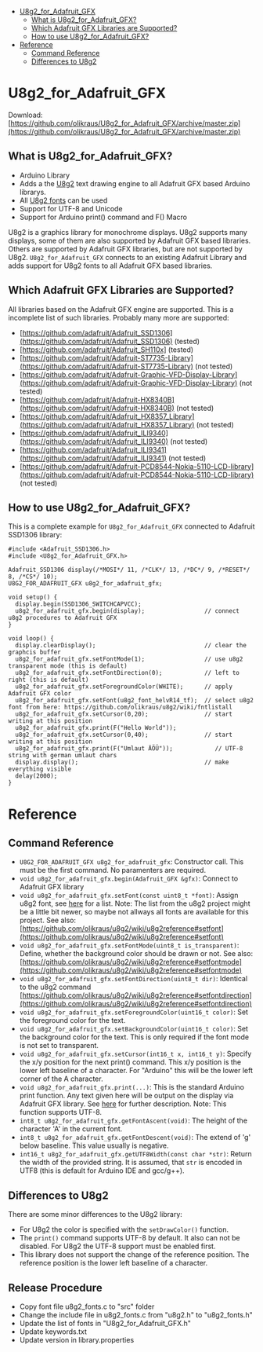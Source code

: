
[tocstart]: # (toc start)

  * [U8g2_for_Adafruit_GFX](#u8g2_for_adafruit_gfx)
    * [What is U8g2_for_Adafruit_GFX?](#what-is-u8g2_for_adafruit_gfx)
    * [Which Adafruit GFX Libraries are Supported?](#which-adafruit-gfx-libraries-are-supported)
    * [How to use U8g2_for_Adafruit_GFX?](#how-to-use-u8g2_for_adafruit_gfx)
  * [Reference](#reference)
    * [Command Reference](#command-reference)
    * [Differences to U8g2](#differences-to-u8g2)

[tocend]: # (toc end)

# U8g2_for_Adafruit_GFX

Download: [https://github.com/olikraus/U8g2_for_Adafruit_GFX/archive/master.zip](https://github.com/olikraus/U8g2_for_Adafruit_GFX/archive/master.zip)

## What is U8g2_for_Adafruit_GFX?
 - Arduino Library
 - Adds a the [U8g2](https://github.com/olikraus/u8g2) text drawing engine to all Adafruit GFX based Arduino librarys.
 - All [U8g2 fonts](https://github.com/olikraus/u8g2/wiki/fntlistall) can be used 
 - Support for UTF-8 and Unicode
 - Support for Arduino print() command and F() Macro

U8g2 is a graphics library for monochrome displays. U8g2 supports many
displays, some of them are also supported by Adafruit GFX based libraries.
Others are supported by Adafruit GFX libraries, but are not supported by U8g2.
`U8g2_for_Adafruit_GFX` connects to an existing Adafruit Library and adds support for
U8g2 fonts to all Adafruit GFX based libraries.

## Which Adafruit GFX Libraries are Supported?

All libraries based on the Adafruit GFX engine are supported. This is a incomplete
list of such libraries. Probably many more are supported:

 - [https://github.com/adafruit/Adafruit_SSD1306](https://github.com/adafruit/Adafruit_SSD1306) (tested) 
 - [https://github.com/adafruit/Adafruit_SH110x] (tested)
 - [https://github.com/adafruit/Adafruit-ST7735-Library](https://github.com/adafruit/Adafruit-ST7735-Library) (not tested)
 - [https://github.com/adafruit/Adafruit-Graphic-VFD-Display-Library](https://github.com/adafruit/Adafruit-Graphic-VFD-Display-Library) (not tested)
 - [https://github.com/adafruit/Adafruit-HX8340B](https://github.com/adafruit/Adafruit-HX8340B) (not tested)
 - [https://github.com/adafruit/Adafruit_HX8357_Library](https://github.com/adafruit/Adafruit_HX8357_Library) (not tested)
 - [https://github.com/adafruit/Adafruit_ILI9340](https://github.com/adafruit/Adafruit_ILI9340) (not tested)
 - [https://github.com/adafruit/Adafruit_ILI9341](https://github.com/adafruit/Adafruit_ILI9341)  (not tested)
 - [https://github.com/adafruit/Adafruit-PCD8544-Nokia-5110-LCD-library](https://github.com/adafruit/Adafruit-PCD8544-Nokia-5110-LCD-library) (not tested)
 
 
## How to use U8g2_for_Adafruit_GFX?

This is a complete example for `U8g2_for_Adafruit_GFX` connected to Adafruit SSD1306 
library:

```
#include <Adafruit_SSD1306.h>
#include <U8g2_for_Adafruit_GFX.h>

Adafruit_SSD1306 display(/*MOSI*/ 11, /*CLK*/ 13, /*DC*/ 9, /*RESET*/ 8, /*CS*/ 10);
U8G2_FOR_ADAFRUIT_GFX u8g2_for_adafruit_gfx;

void setup() {
  display.begin(SSD1306_SWITCHCAPVCC);
  u8g2_for_adafruit_gfx.begin(display);                 // connect u8g2 procedures to Adafruit GFX
}

void loop() {  
  display.clearDisplay();                               // clear the graphcis buffer  
  u8g2_for_adafruit_gfx.setFontMode(1);                 // use u8g2 transparent mode (this is default)
  u8g2_for_adafruit_gfx.setFontDirection(0);            // left to right (this is default)
  u8g2_for_adafruit_gfx.setForegroundColor(WHITE);      // apply Adafruit GFX color
  u8g2_for_adafruit_gfx.setFont(u8g2_font_helvR14_tf);  // select u8g2 font from here: https://github.com/olikraus/u8g2/wiki/fntlistall
  u8g2_for_adafruit_gfx.setCursor(0,20);                // start writing at this position
  u8g2_for_adafruit_gfx.print(F("Hello World"));
  u8g2_for_adafruit_gfx.setCursor(0,40);                // start writing at this position
  u8g2_for_adafruit_gfx.print(F("Umlaut ÄÖÜ"));            // UTF-8 string with german umlaut chars
  display.display();                                    // make everything visible
  delay(2000);
} 
```

# Reference

## Command Reference

 - `U8G2_FOR_ADAFRUIT_GFX u8g2_for_adafruit_gfx`: Constructor call. This must be
   the first command. No paramenters are required.
 - `void u8g2_for_adafruit_gfx.begin(Adafruit_GFX &gfx)`: Connect to Adafruit GFX library
 - `void u8g2_for_adafruit_gfx.setFont(const uint8_t *font)`: Assign u8g2 font, see  [here](https://github.com/olikraus/u8g2/wiki/fntlistall) for a list. 
    Note: The list from the u8g2 project might be a little bit newer, so maybe not allways all fonts are available for this project. 
    See also: [https://github.com/olikraus/u8g2/wiki/u8g2reference#setfont](https://github.com/olikraus/u8g2/wiki/u8g2reference#setfont)
 - `void u8g2_for_adafruit_gfx.setFontMode(uint8_t is_transparent)`: Define, whether the background color should be drawn or not. 
    See also: [https://github.com/olikraus/u8g2/wiki/u8g2reference#setfontmode](https://github.com/olikraus/u8g2/wiki/u8g2reference#setfontmode)
 - `void u8g2_for_adafruit_gfx.setFontDirection(uint8_t dir)`: Identical to the u8g2 command 
     [https://github.com/olikraus/u8g2/wiki/u8g2reference#setfontdirection](https://github.com/olikraus/u8g2/wiki/u8g2reference#setfontdirection)
 - `void u8g2_for_adafruit_gfx.setForegroundColor(uint16_t color)`: Set the foreground color for the text.
 - `void u8g2_for_adafruit_gfx.setBackgroundColor(uint16_t color)`: Set the background color for the text. This is only required if the font mode is not set to transparent.
 - `void u8g2_for_adafruit_gfx.setCursor(int16_t x, int16_t y)`: Specify the x/y position for the next print() command. This x/y position is the lower left baseline of a character.
   For "Arduino" this will be the lower left corner of the A character.
 - `void u8g2_for_adafruit_gfx.print(...)`: This is the standard Arduino print function. Any text given here will be output on the display via Adafruit GFX library. 
    See [here](https://www.arduino.cc/en/Serial/Print) for further description. Note: This function supports UTF-8.
 - `int8_t u8g2_for_adafruit_gfx.getFontAscent(void)`: The height of the character 'A' in the current font.
 - `int8_t u8g2_for_adafruit_gfx.getFontDescent(void)`: The extend of 'g' below baseline. This value usually is negative.
 - `int16_t u8g2_for_adafruit_gfx.getUTF8Width(const char *str)`: Return the width of the provided string. 
   It is assumed, that `str` is encoded in UTF8 (this is default for Arduino IDE and gcc/g++).
    
 
## Differences to U8g2
  There are some minor differences to the U8g2 library:
  - For U8g2 the color is specified with the `setDrawColor()` function. 
  - The `print()` command supports UTF-8 by default. It also can not be disabled. For U8g2 the UTF-8 support must be enabled first.
  - This library does not support the change of the reference position. The reference position is the lower left baseline of a character.
 
## Release Procedure
  - Copy font file u8g2_fonts.c to "src" folder
  - Change the include file in u8g2_fonts.c from "u8g2.h" to "u8g2_fonts.h"
  - Update the list of fonts in "U8g2_for_Adafruit_GFX.h"
  - Update keywords.txt
  - Update version in library.properties 
 
 
 
